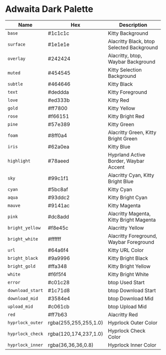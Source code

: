 # Adwaita Dark Palette

| Name | Hex | Description |
|---|---|---|
| `base` | #1c1c1c | Kitty Background |
| `surface` | #1e1e1e | Alacritty Black, btop Selected Background |
| `overlay` | #242424 | Alacritty, btop, Waybar Background |
| `muted` | #454545 | Kitty Selection Background |
| `subtle` | #464646 | Kitty Black |
| `text` | #deddda | Kitty Foreground |
| `love` | #ed333b | Kitty Red |
| `gold` | #ff7800 | Kitty Yellow |
| `rose` | #f66151 | Kitty Bright Red |
| `pine` | #57e389 | Kitty Green |
| `foam` | #8ff0a4 | Alacritty Green, Kitty Bright Green |
| `iris` | #62a0ea | Kitty Blue |
| `highlight` | #78aeed | Hyprland Active Border, Waybar Accent |
| `sky` | #99c1f1 | Alacritty Cyan, Kitty Bright Blue |
| `cyan` | #5bc8af | Kitty Cyan |
| `aqua` | #93ddc2 | Kitty Bright Cyan |
| `mauve` | #9141ac | Kitty Magenta |
| `pink` | #dc8add | Alacritty Magenta, Kitty Bright Magenta |
| `bright_yellow` | #f8e45c | Alacritty Yellow |
| `bright_white` | #ffffff | Alacritty Foreground, Waybar Foreground |
| `url` | #64a6f4 | Kitty URL Color |
| `bright_black` | #9a9996 | Kitty Bright Black |
| `bright_gold` | #ffa348 | Kitty Bright Yellow |
| `white` | #f6f5f4 | Kitty Bright White |
| `error` | #c01c28 | btop Used Start |
| `download_start` | #1c71d8 | btop Download Start |
| `download_mid` | #3584e4 | btop Download Mid |
| `upload_mid` | #c061cb | btop Upload Mid |
| `red` | #ff7b63 | Alacritty Red |
| `hyprlock_outer` | rgba(255,255,255,1.0) | Hyprlock Outer Color |
| `hyprlock_check` | rgba(120,174,237,1.0) | Hyprlock Check Color |
| `hyprlock_inner` | rgba(36,36,36,0.8) | Hyprlock Inner Color |
